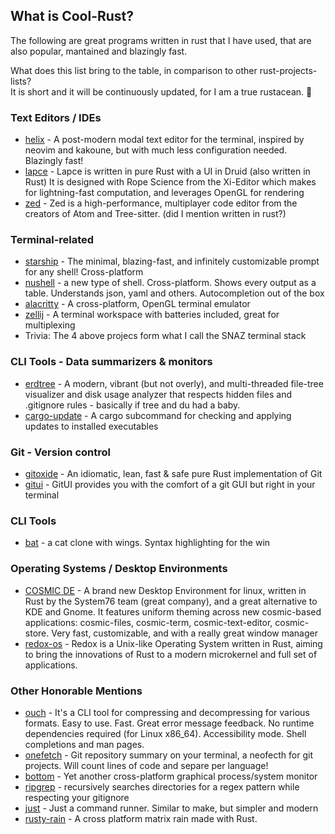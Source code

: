 ## What is Cool-Rust?
The following are great programs written in rust that I have used, that are also popular, mantained and blazingly fast.   

What does this list bring to the table, in comparison to other rust-projects-lists?  
It is short and it will be continuously updated, for I am a true rustacean. :crab:


### Text Editors / IDEs
- [helix](https://github.com/helix-editor/helix) - A post-modern modal text editor for the terminal, inspired by neovim and kakoune, but with much less configuration needed. Blazingly fast!
- [lapce](https://github.com/lapce/lapce) - Lapce is written in pure Rust with a UI in Druid (also written in Rust)
 It is designed with Rope Science from the Xi-Editor which makes for lightning-fast computation, and leverages OpenGL for rendering
- [zed](https://github.com/zed-industries/zed) - Zed is a high-performance, multiplayer code editor from the creators of Atom and Tree-sitter. (did I mention written in rust?)

### Terminal-related
- [starship](https://github.com/starship/starship) - The minimal, blazing-fast, and infinitely customizable prompt for any shell! Cross-platform
- [nushell](https://github.com/nushell/nushell) - a new type of shell. Cross-platform. Shows every output as a table. Understands json, yaml and others. Autocompletion out of the box 
- [alacritty](https://github.com/alacritty/alacritty) - A cross-platform, OpenGL terminal emulator
- [zellij](https://github.com/zellij-org/zellij) - A terminal workspace with batteries included, great for multiplexing
- Trivia: The 4 above projecs form what I call the SNAZ terminal stack

### CLI Tools - Data summarizers & monitors
- [erdtree](https://github.com/solidiquis/erdtree) - A modern, vibrant (but not overly), and multi-threaded file-tree visualizer and disk usage
analyzer that respects hidden files and .gitignore rules - basically if tree and du had a baby. 
- [cargo-update](https://github.com/nabijaczleweli/cargo-update) - A cargo subcommand for checking and applying updates to installed executables

### Git - Version control
- [gitoxide](https://github.com/Byron/gitoxide) -  An idiomatic, lean, fast & safe pure Rust implementation of Git 
- [gitui](https://github.com/extrawurst/gitui) - GitUI provides you with the comfort of a git GUI but right in your terminal

### CLI Tools
- [bat](https://github.com/sharkdp/bat) - a cat clone with wings. Syntax highlighting for the win

### Operating Systems / Desktop Environments
- [COSMIC DE](https://github.com/pop-os/cosmic-epoch) - A brand new Desktop Environment for linux, written in Rust by the System76 team (great company), and a great alternative to KDE and Gnome. It features uniform theming across new cosmic-based applications: cosmic-files, cosmic-term, cosmic-text-editor, cosmic-store. Very fast, customizable, and with a really great window manager
- [redox-os](https://gitlab.redox-os.org/redox-os/redox) - Redox is a Unix-like Operating System written in Rust, aiming to bring the innovations of Rust to a modern microkernel and full set of applications.

### Other Honorable Mentions
- [ouch](https://github.com/ouch-org/ouch) - It's a CLI tool for compressing and decompressing for various formats. Easy to use. Fast. Great error message feedback.
No runtime dependencies required (for Linux x86_64). Accessibility mode. Shell completions and man pages.  
- [onefetch](https://github.com/o2sh/onefetch) - Git repository summary on your terminal, a neofecth for git projects. Will count lines of code and separe per language!
- [bottom](https://github.com/ClementTsang/bottom) - Yet another cross-platform graphical process/system monitor
- [ripgrep](https://github.com/BurntSushi/ripgrep) - recursively searches directories for a regex pattern while respecting your gitignore
- [just](https://github.com/casey/just) - Just a command runner. Similar to make, but simpler and modern
- [rusty-rain](https://github.com/cowboy8625/rusty-rain) - A cross platform matrix rain made with Rust.
